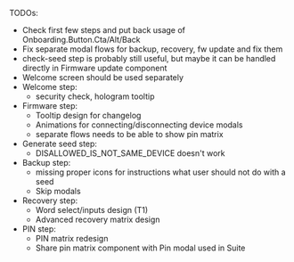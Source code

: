 TODOs:
- Check first few steps and put back usage of Onboarding.Button.Cta/Alt/Back
- Fix separate modal flows for backup, recovery, fw update and fix them
- check-seed step is probably still useful, but maybe it can be handled directly in Firmware update component
- Welcome screen should be used separately
- Welcome step: 
    - security check, hologram tooltip
- Firmware step:
    - Tooltip design for changelog
    - Animations for connecting/disconnecting device modals
    - separate flows needs to be able to show pin matrix
- Generate seed step:
    - DISALLOWED_IS_NOT_SAME_DEVICE doesn't work
- Backup step:
    - missing proper icons for instructions what user should not do with a seed
    - Skip modals
- Recovery step:
    - Word select/inputs design (T1)
    - Advanced recovery matrix design
- PIN step:
    - PIN matrix redesign
    - Share pin matrix component with Pin modal used in Suite
    